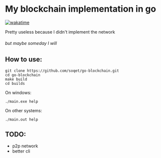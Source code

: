 # My blockchain implementation in go
[![wakatime](https://wakatime.com/badge/user/17206bd1-de62-4181-901e-7675286afe79/project/7c1309e5-0556-465a-badd-14c9ff077e5e.svg)](https://wakatime.com/badge/user/17206bd1-de62-4181-901e-7675286afe79/project/7c1309e5-0556-465a-badd-14c9ff077e5e)  

Pretty useless because I didn't implement the network
###### but maybe someday I will  
## How to use:
```
git clone https://github.com/soqet/go-blockchain.git
cd go-blockchain
make build
cd builds
```
On windows:
```
./main.exe help
```
On other systems:
```
./main.out help
```

## TODO:
* p2p network
* better cli